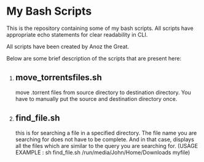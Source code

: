 # My Bash Scripts
This is the repository containing some of my bash scripts.
All scripts have appropriate echo statements for clear readability in CLI.

All scripts have been created by Anoz the Great.

Below are some brief description of the scripts that are present here:

1. ## move_torrentsfiles.sh
   move .torrent files from source directory to destination directory. You have to manually put the source and destination directory once.
3. ## find_file.sh
   this is for searching a file in a specified directory. The file name you are searching for does not have to be complete. And in that case, displays all the files                    which are similar to the query you are searching for. 
                  (USAGE EXAMPLE : sh find_file.sh /run/media/John/Home/Downloads myfile)
